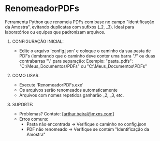 # RenomeadorPDFs
Ferramenta Python que renomeia PDFs com base no campo "Identificação da Amostra", evitando duplicatas com sufixos (_2, _3). Ideal para laboratórios ou equipes que padronizam arquivos.

1. CONFIGURAÇÃO INICIAL:
   - Edite o arquivo 'config.json' e coloque o caminho da sua pasta de PDFs (lembrando que o caminho deve conter uma barra "/" ou duas contrabarras "\\" para separação:
     Exemplo: "pasta_pdfs": "C:/Meus_Documentos/PDFs" ou "C:\\Meus_Documentos\\PDFs"

2. COMO USAR:
   - Execute 'RenomeadorPDFs.exe'
   - Os arquivos serão renomeados automaticamente
   - Arquivos com nomes repetidos ganharão _2, _3, etc.

3. SUPORTE:
   - Problemas? Contate: [arthur.beiral@mxns.com]
   - Erros comuns:
     * Pasta não encontrada → Verifique o caminho no config.json
     * PDF não renomeado → Verifique se contém "Identificação da Amostra"
